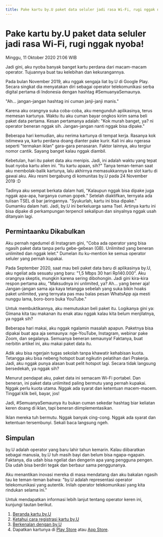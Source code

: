 ```yaml
---
title: Pake kartu by.U paket data seluler jadi rasa Wi-Fi, rugi nggak nyoba!
---
```

# Pake kartu by.U paket data seluler jadi rasa Wi-Fi, rugi nggak nyoba!

Minggu, 11 Oktober 2020 21:06 WIB

Jadi gini, aku nyoba banyak banget kartu perdana dari macam-macam operator. Tujuannya buat tau kelebihan dan kekurangannya.

Pada bulan November 2019, aku nggak sengaja liat by.U di Google Play. Secara singkat dia menyatakan diri sebagai operator telekomunikasi serba digital pertama di Indonesia dengan hashtag #SemuanyaSemaunya.

"Ah... jangan-jangan hashtag ini cuman janji-janji manis."

Karena aku orangnya suka coba-coba, aku mengunduh aplikasinya, terus memesan kartunya. Waktu itu aku cuman bayar ongkos kirim sama beli paket data pertama. Kesan pertamanya adalah: "Kok murah banget, ya? ni operator beneran nggak sih. Jangan-jangan nanti nggak bisa dipake."

Beberapa hari kemudian, aku nerima kartunya di tempat kerja. Rasanya kok istimewa ya, kartu perdana doang dianter pake kurir. Kali ini aku ngerasa seperti "termakan iklan" gara-gara penasaran. Faktor lainnya, aku tergiur nomor cantik. Sayang banget kalau nggak diambil.

Kebetulan, hari itu paket data aku menipis. Jadi, ini adalah waktu yang tepat buat nyoba kartu alien ini. "Itu kartu apaan, sih?" Tanya teman-teman saat aku membolak-balik kartunya, lalu akhirnya memasukkannya ke slot kartu di gawai aku. Aku resmi bergabung di komunitas by.U pada 24 November 2019 :D

Tadinya aku sempat berkata dalam hati, "Kalaupun nggak bisa dipake juga nggak apa-apa, harganya cuman gopek." Setelah diaktifkan, ternyata ada tulisan TSEL di bar jaringannya. "Syukurlah, kartu ini bisa dipake." Gumamku dalam hati. Jadi, by.U ini berkeluarga sama Tsel. Artinya kartu ini bisa dipake di perkampungan terpencil sekalipun dan sinyalnya nggak usah ditanyain lagi.

## Permintaanku Dikabulkan

Aku pernah ngedumel di Instagram gini, "Coba ada operator yang bisa ngasih paket data tanpa perlu gebe-gebean (GB). Unlimited yang beneran unlimited dan nggak lelet." Dumelan itu ku-mention ke semua operator seluler yang pernah kupakai.

Pada September 2020, saat mau beli paket data baru di aplikasinya by.U, aku ngeliat ada sesuatu yang baru: "1,5 Mbps 30 hari Rp140.000". Aku orangnya skeptis, mungkin karena sering dibohongin. Jadi gini kira-kira respon pertama aku, "Maksudnya ini unlimited, ya? Ah... yang bener aja! Jangan-jangan sama aja kaya tetangga sebelah yang suka bikin hoaks paket unlimited, yang ternyata pas mau balas pesan WhatsApp aja mesti nunggu lama, boro-boro buka YouTube."

Untuk membuktikannya, aku memutuskan beli paket itu. Logikanya gini ya: Gimana kita tau makanan itu enak atau nggak kalau kita belum menjilatnya, ya nggak sih?

Beberapa hari makai, aku nggak ngalamin masalah apapun. Paketnya bisa dipakai buat apa aja semaunya: nge-YouTube, Instagram, webinar pake Zoom, dan segalanya. Semuanya beneran semaunya! Faktanya, buat nerbitin artikel ini, aku makai paket data itu.

Adik aku bisa ngerjain tugas sekolah tanpa khawatir kehabisan kuota. Tetangga aku bisa nebeng hotspot buat ngikutin pelatihan dari Prakerja. Jadi, aku nggak punya alasan buat pelit hotspot lagi. Secara tidak langsung bersedekah, ya nggak sih?

Menurut pendapat aku, paket data ini semacam Wi-Fi portabel. Dan beneran, ini paket data unlimited paling bermutu yang pernah kupakai. Nggak perlu kuota utama. Nggak ada syarat dan ketentuan macem-macem. Tinggal klik beli, bayar, jos!

Jadi, #SemuanyaSemaunya itu bukan cuman sekedar hashtag biar keliatan keren doang di iklan, tapi beneran diimplementasikan.

Iklan mereka tuh bermutu. Nggak banyak cing-cong. Nggak ada syarat dan ketentuan tersembunyi. Sekali baca langsung ngeh.

## Simpulan

by.U adalah operator yang baru lahir tahun kemarin. Kalau diibaratkan sebagai manusia, by.U tuh masih bayi dan belum bisa ngapa-ngapain. Faktanya, dia udah bisa ngeliat dan dengerin apa yang pengguna pengen. Dia udah bisa berdiri tegak dan berbaur sama penggunanya.

Aku menantikan inovasi mereka di masa mendatang dan aku bakalan ngasih tau ke teman-teman bahwa: "by.U adalah representasi operator telekomunikasi yang autentik. Inilah operator telekomunikasi yang kita rindukan selama ini."

Untuk mendapatkan informasi lebih lanjut tentang operator keren ini, kunjungi tautan berikut.

1. [Beranda kartu by.U](https://www.byu.id/id)
2. [Ketahui cara registrasi kartu by.U](https://jalantikus.com/tips/cara-registrasi-kartu-byu/)
3. [Berkenalan dengan by.U](https://jalantikus.com/apps/by-u/)
4. Dapatkan kartunya di [Play Store](https://play.google.com/store/apps/details?id=com.byu.id) atau [App Store](https://apps.apple.com/id/app/by-u-id/id1483475992).

